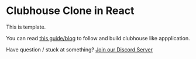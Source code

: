 # Clubhouse Clone in React

This is template.

You can read [this guide/blog](https://www.100ms.live/blog/clubhouse-clone-in-react) to follow and build clubhouse like appplication.

Have question / stuck at something? [Join our Discord Server](https://www.100ms.live/discord)
